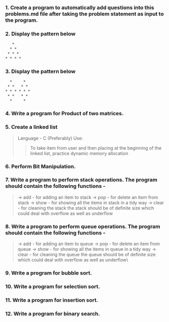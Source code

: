 ### 1. Create a program to automatically add questions into this problems.md file after taking the problem statement as input to the program.
### 2. Display the pattern below
```html
   *
  * *
 * * *
* * * *
```
### 3. Display the pattern below
```html
  *     *
 * *   * *
* * * * * *
 * *   * *
  *     *
```
### 4.	Write a program for Product of two matrices.
### 5. Create a linked list 
> Language - C (Preferably)
> Use:
>> To take item from user and then placing at the beginning of the linked list,
>> practice dynamic memory allocation
### 6. Perform Bit Manipulation.
### 7. Write a program to perform stack operations. The program should contain the following functions -
> -> add - for adding an item to stack
> -> pop - for delete an item from stack
> -> show - for showing all the items in stack in a tidy way
> -> clear - for cleaning the stack
the stack should be of definite size which could deal with overflow as well as underflow
### 8. Write a program to perform queue operations. The program should contain the following functions -
> -> add - for adding an item to queue
> -> pop - for delete an item from queue
> -> show - for showing all the items in queue in a tidy way
> -> clear - for cleaning the queue
the queue should be of definite size which could deal with overflow as well as underflow\
### 9. Write a program for bubble sort.
### 10. Write a program for selection sort.
### 11. Write a program for insertion sort.
### 12. Write a program for binary search.

